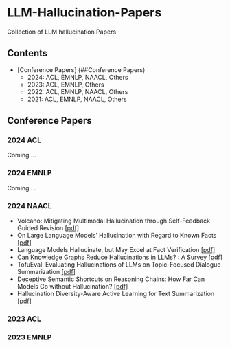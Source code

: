 # LLM-Hallucination-Papers
Collection of LLM hallucination Papers

## Contents
- [Conference Papers] (##Conference Papers)
	- 2024: ACL, EMNLP, NAACL, Others
	- 2023: ACL, EMNLP, Others
	- 2022: ACL, EMNLP, NAACL, Others
	- 2021: ACL, EMNLP, NAACL, Others
## Conference Papers
### 2024 ACL
Coming ...
### 2024 EMNLP
Coming ...
### 2024 NAACL
- Volcano: Mitigating Multimodal Hallucination through Self-Feedback Guided Revision [[pdf]](https://aclanthology.org/2024.naacl-long.23/)
- On Large Language Models’ Hallucination with Regard to Known Facts [[pdf]](https://aclanthology.org/2024.naacl-long.60/)
- Language Models Hallucinate, but May Excel at Fact Verification [[pdf]](https://aclanthology.org/2024.naacl-long.62/)
- Can Knowledge Graphs Reduce Hallucinations in  LLMs? : A Survey [[pdf]](https://aclanthology.org/2024.naacl-long.219/)
- TofuEval: Evaluating Hallucinations of  LLMs on Topic-Focused Dialogue Summarization [[pdf]](https://aclanthology.org/2024.naacl-long.251/)
- Deceptive Semantic Shortcuts on Reasoning Chains: How Far Can Models Go without Hallucination? [[pdf]](https://aclanthology.org/2024.naacl-long.424/)
- Hallucination Diversity-Aware Active Learning for Text Summarization [[pdf]](https://aclanthology.org/2024.naacl-long.479/)
### 2023 ACL

### 2023 EMNLP


<!--stackedit_data:
eyJoaXN0b3J5IjpbLTE3NzczMTY3OTYsMTIwMzczMTEyMiwyMD
M2NDA4MTAsNzI5Njc0ODQwLC04ODcyMTUyNDAsMjA5NDI4NzAx
NiwtOTUzNTc2NTAyLC02NjY0MDM3MzMsOTI3Nzk3MTE4LDIxMj
AwNDIxNTAsLTUxMTc3ODY0OSwyMDQ5OTIxNDkzLC00ODA3ODk5
NzIsLTExMTg1OTcyOTZdfQ==
-->